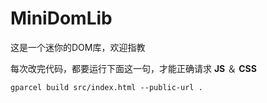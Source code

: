 # MiniDomLib
这是一个迷你的DOM库，欢迎指教

每次改完代码，都要运行下面这一句，才能正确请求 **JS** ＆ **CSS**  
```JS
gparcel build src/index.html --public-url .
```
